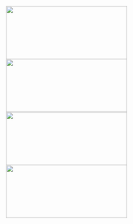 <p align="center">
<a href="https://github.com/treschar/jtzm.me#gh-dark-mode-only">
  <img height=140dp width=320dp align="center" src="https://github-readme-stats.vercel.app/api/pin/?username=treschar&repo=jtzm.me&theme=dark#gh-dark-mode-only" />
</a>
<a href="https://github.com/treschar/jtzm.me#gh-light-mode-only">
  <img height=140dp width=320dp align="center" src="https://github-readme-stats.vercel.app/api/pin/?username=treschar&repo=jtzm.me&theme=light#gh-light-mode-only" />
</a>
<br />
<a href="https://github.com/treschar/comingsoon#gh-dark-mode-only">
  <img height=140dp width=320dp align="center" src="https://github-readme-stats.vercel.app/api/pin/?username=treschar&repo=comingsoon&theme=dark#gh-dark-mode-only" />
</a>
<a href="https://github.com/treschar/comingsoon#gh-light-mode-only">
  <img height=140dp width=320dp align="center" src="https://github-readme-stats.vercel.app/api/pin/?username=treschar&repo=comingsoon&theme=light#gh-light-mode-only" />
</a>
</p>

<!-- Proudly created with GPRM ( https://gprm.itsvg.in ) -->
